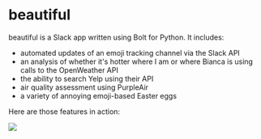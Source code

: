 # beautiful

beautiful is a Slack app written using Bolt for Python. It includes:
- automated updates of an emoji tracking channel via the Slack API
- an analysis of whether it's hotter where I am or where Bianca is using calls to the OpenWeather API
- the ability to search Yelp using their API
- air quality assessment using PurpleAir
- a variety of annoying emoji-based Easter eggs

Here are those features in action:

![](beautiful.gif)
